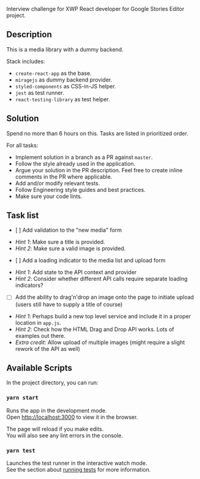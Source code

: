 Interview challenge for XWP React developer for Google Stories Editor project.

## Description

This is a media library with a dummy backend.

Stack includes:

* `create-react-app` as the base.
* `miragejs` as dummy backend provider.
* `styled-components` as CSS-in-JS helper.
* `jest` as test runner.
* `react-testing-library` as test helper.

## Solution

Spend no more than 6 hours on this. Tasks are listed in prioritized order.

For all tasks:

* Implement solution in a branch as a PR against `master`.
* Follow the style already used in the application.
* Argue your solution in the PR description. Feel free to create inline comments in the PR where applicable.
* Add and/or modify relevant tests.
* Follow Engineering style guides and best practices.
* Make sure your code lints.

## Task list

- [ ] Add validation to the "new media" form

* _Hint 1_: Make sure a title is provided.
* _Hint 2_: Make sure a valid image is provided.

- [ ] Add a loading indicator to the media list and upload form

* _Hint 1_: Add state to the API context and provider
* _Hint 2_: Consider whether different API calls require separate loading indicators?

- [ ] Add the ability to drag'n'drop an image onto the page to initiate upload (users still have to supply a title of course)

* _Hint 1_: Perhaps build a new top level service and include it in a proper location in `app.js`.
* _Hint 2_: Check how the HTML Drag and Drop API works. Lots of examples out there.
* _Extra credit_: Allow upload of multiple images (might require a slight rework of the API as well)

## Available Scripts

In the project directory, you can run:

### `yarn start`

Runs the app in the development mode.<br />
Open [http://localhost:3000](http://localhost:3000) to view it in the browser.

The page will reload if you make edits.<br />
You will also see any lint errors in the console.

### `yarn test`

Launches the test runner in the interactive watch mode.<br />
See the section about [running tests](https://facebook.github.io/create-react-app/docs/running-tests) for more information.


